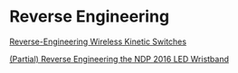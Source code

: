 # Reverse Engineering

[Reverse-Engineering Wireless Kinetic Switches](https://secfault-security.com/blog/kineticswitches.html)

[(Partial) Reverse Engineering the NDP 2016 LED Wristband](https://yeokhengmeng.com/2016/08/partial-reverse-engineering-the-ndp-2016-led-wristband/)
